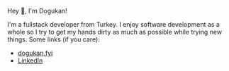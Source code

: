 Hey 👋, I'm Dogukan!

I'm a fullstack developer from Turkey. I enjoy software development as a whole so I try to get my hands dirty as much as possible while trying new things. Some links (if you care):

 - [dogukan.fyi](https://www.dogukan.fyi/)
 - [LinkedIn](https://www.linkedin.com/in/dkrskl/)

<!--
there be dragons
-->
